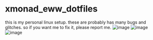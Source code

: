 # xmonad_eww_dotfiles
this is my personal linux setup. these are probably has many bugs and glitches. so  if you want me to fix it, please report me.
![image](https://github.com/Tail-R/xmonad_eww_dotfiles/assets/132870183/ce5286a3-2f4f-40b4-8d9b-c4d8c13d342c)
![image](https://github.com/Tail-R/xmonad_eww_dotfiles/assets/132870183/a61db4fd-3c8e-4256-bef1-d46ed892fea3)
![image](https://github.com/Tail-R/xmonad_eww_dotfiles/assets/132870183/abd73e6f-de16-494b-8fb6-4f989b559a78)

